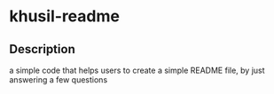 # khusil-readme

## Description
a simple code that helps users to create a simple README file, by just answering a few questions

